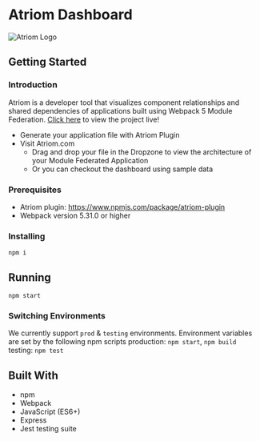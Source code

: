 # Atriom Dashboard

![Atriom Logo](/src/images/atriom-bg.png)

## Getting Started

### Introduction

Atriom is a developer tool that visualizes component relationships and shared dependencies of applications built using Webpack 5 Module Federation. [Click here](http://atriomdashboard.io) to view the project live!

- Generate your application file with Atriom Plugin
- Visit Atriom.com
  - Drag and drop your file in the Dropzone to view the architecture of your Module Federated Application
  - Or you can checkout the dashboard using sample data

### Prerequisites

- Atriom plugin: https://www.npmjs.com/package/atriom-plugin
- Webpack version 5.31.0 or higher

### Installing

`npm i`

## Running

`npm start`

### Switching Environments

We currently support `prod` & `testing` environments. Environment variables are set by the following npm scripts
production: `npm start`, `npm build`
testing: `npm test`

## Built With

- npm
- Webpack
- JavaScript (ES6+)
- Express
- Jest testing suite
